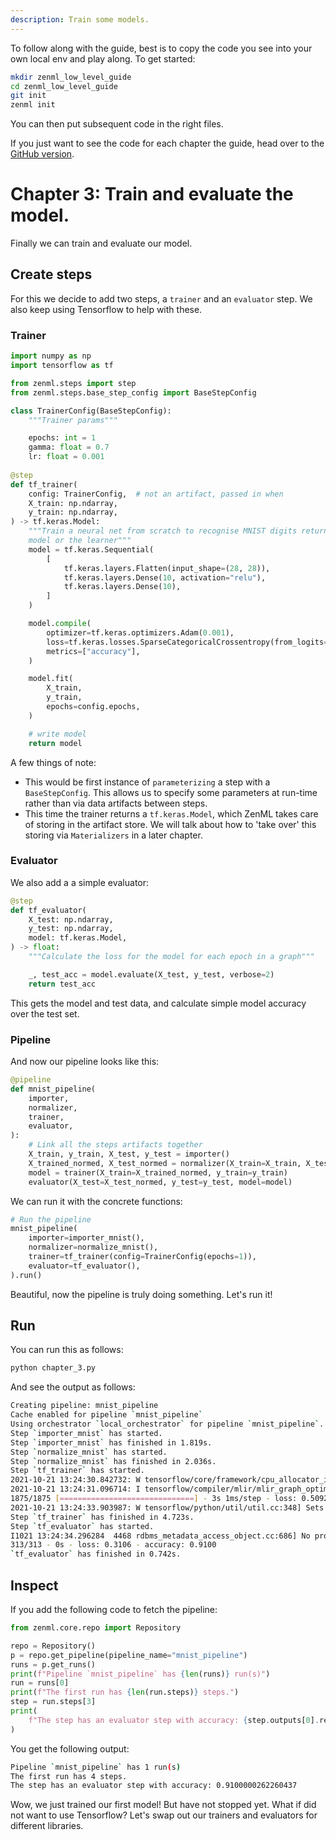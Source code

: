 ```yaml
---
description: Train some models.
---
```


To follow along with the guide, best is to copy the code you see into your own local env and play along. To get started:

```bash
mkdir zenml_low_level_guide
cd zenml_low_level_guide
git init
zenml init
```

You can then put subsequent code in the right files.

If you just want to see the code for each chapter the guide, head over to the [GitHub version](https://github.com/zenml-io/zenml/tree/main/examples/low_level_guide/).

# Chapter 3: Train and evaluate the model.

Finally we can train and evaluate our model. 
## Create steps

For this we decide to add two steps, a `trainer` and an `evaluator` step. We also keep using Tensorflow to help with these.

### Trainer

```python
import numpy as np
import tensorflow as tf

from zenml.steps import step
from zenml.steps.base_step_config import BaseStepConfig

class TrainerConfig(BaseStepConfig):
    """Trainer params"""

    epochs: int = 1
    gamma: float = 0.7
    lr: float = 0.001
    
@step
def tf_trainer(
    config: TrainerConfig,  # not an artifact, passed in when 
    X_train: np.ndarray,
    y_train: np.ndarray,
) -> tf.keras.Model:
    """Train a neural net from scratch to recognise MNIST digits return our
    model or the learner"""
    model = tf.keras.Sequential(
        [
            tf.keras.layers.Flatten(input_shape=(28, 28)),
            tf.keras.layers.Dense(10, activation="relu"),
            tf.keras.layers.Dense(10),
        ]
    )

    model.compile(
        optimizer=tf.keras.optimizers.Adam(0.001),
        loss=tf.keras.losses.SparseCategoricalCrossentropy(from_logits=True),
        metrics=["accuracy"],
    )

    model.fit(
        X_train,
        y_train,
        epochs=config.epochs,
    )

    # write model
    return model
```

A few things of note:

* This would be first instance of `parameterizing` a step with a `BaseStepConfig`. This allows us to specify some parameters at run-time rather than via data artifacts between steps.
* This time the trainer returns a `tf.keras.Model`, which ZenML takes care of storing in the artifact store. We will talk about how to 'take over' this storing via `Materializers` in a later chapter.

### Evaluator
We also add a a simple evaluator:

```python
@step
def tf_evaluator(
    X_test: np.ndarray,
    y_test: np.ndarray,
    model: tf.keras.Model,
) -> float:
    """Calculate the loss for the model for each epoch in a graph"""

    _, test_acc = model.evaluate(X_test, y_test, verbose=2)
    return test_acc
```

This gets the model and test data, and calculate simple model accuracy over the test set.

### Pipeline

And now our pipeline looks like this:

```python
@pipeline
def mnist_pipeline(
    importer,
    normalizer,
    trainer,
    evaluator,
):
    # Link all the steps artifacts together
    X_train, y_train, X_test, y_test = importer()
    X_trained_normed, X_test_normed = normalizer(X_train=X_train, X_test=X_test)
    model = trainer(X_train=X_trained_normed, y_train=y_train)
    evaluator(X_test=X_test_normed, y_test=y_test, model=model)
```

We can run it with the concrete functions:

```python
# Run the pipeline
mnist_pipeline(
    importer=importer_mnist(),
    normalizer=normalize_mnist(),
    trainer=tf_trainer(config=TrainerConfig(epochs=1)),
    evaluator=tf_evaluator(),
).run()
```

Beautiful, now the pipeline is truly doing something. Let's run it!

## Run
You can run this as follows:

```python
python chapter_3.py
```
And see the output as follows:

```bash
Creating pipeline: mnist_pipeline
Cache enabled for pipeline `mnist_pipeline`
Using orchestrator `local_orchestrator` for pipeline `mnist_pipeline`. Running pipeline..
Step `importer_mnist` has started.
Step `importer_mnist` has finished in 1.819s.
Step `normalize_mnist` has started.
Step `normalize_mnist` has finished in 2.036s.
Step `tf_trainer` has started.
2021-10-21 13:24:30.842732: W tensorflow/core/framework/cpu_allocator_impl.cc:80] Allocation of 188160000 exceeds 10% of free system memory.
2021-10-21 13:24:31.096714: I tensorflow/compiler/mlir/mlir_graph_optimization_pass.cc:185] None of the MLIR Optimization Passes are enabled (registered 2)
1875/1875 [==============================] - 3s 1ms/step - loss: 0.5092 - accuracy: 0.8567
2021-10-21 13:24:33.903987: W tensorflow/python/util/util.cc:348] Sets are not currently considered sequences, but this may change in the future, so consider avoiding using them.
Step `tf_trainer` has finished in 4.723s.
Step `tf_evaluator` has started.
I1021 13:24:34.296284  4468 rdbms_metadata_access_object.cc:686] No property is defined for the Type
313/313 - 0s - loss: 0.3106 - accuracy: 0.9100
`tf_evaluator` has finished in 0.742s.
```

## Inspect 

If you add the following code to fetch the pipeline:

```python
from zenml.core.repo import Repository

repo = Repository()
p = repo.get_pipeline(pipeline_name="mnist_pipeline")
runs = p.get_runs()
print(f"Pipeline `mnist_pipeline` has {len(runs)} run(s)")
run = runs[0]
print(f"The first run has {len(run.steps)} steps.")
step = run.steps[3]
print(
    f"The step has an evaluator step with accuracy: {step.outputs[0].read(None)}"
)
```

You get the following output:

```bash
Pipeline `mnist_pipeline` has 1 run(s)
The first run has 4 steps.
The step has an evaluator step with accuracy: 0.9100000262260437
```

Wow, we just trained our first model! But have not stopped yet. What if did not want to use Tensorflow? Let's swap out our trainers and evaluators for different libraries.